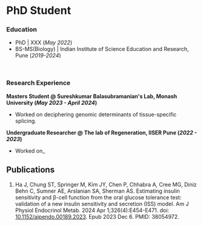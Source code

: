 # PhD Student

### Education

- PhD | XXX (_May 2022_)
- BS-MS(Biology) | Indian Institute of Science Education and Research, Pune (_2019-2024_)
<br/>

### Research Experience
**Masters Student @ Sureshkumar Balasubramanian's Lab, Monash University (_May 2023 - April 2024_)**
- Worked on deciphering genomic determinants of tissue-specific splicing.

**Undergraduate Researcher @ The lab of Regeneration, IISER Pune (_2022 -  2023_)**
- Worked on_


## Publications
1. Ha J, Chung ST, Springer M, Kim JY, Chen P, Chhabra A, Cree MG, Diniz Behn C, Sumner AE, Arslanian SA, Sherman AS. Estimating insulin sensitivity and β-cell function from the oral glucose tolerance test: validation of a new insulin sensitivity and secretion (ISS) model. Am J Physiol Endocrinol Metab. 2024 Apr 1;326(4):E454-E471. doi: [10.1152/ajpendo.00189.2023](https://doi.org/10.1152/ajpendo.00189.2023). Epub 2023 Dec 6. PMID: 38054972.
